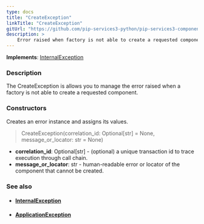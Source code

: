 ```yaml
---
type: docs
title: "CreateException"
linkTitle: "CreateException"
gitUrl: "https://github.com/pip-services3-python/pip-services3-components-python"
description: >
    Error raised when factory is not able to create a requested component.
---
```


**Implements**: [InternalException](../../../commons/errors/internal_exception)

### Description

The CreateException is allows you to manage the error raised when a factory is not able to create a requested component.


### Constructors
Creates an error instance and assigns its values.

> CreateException(correlation_id: Optional[str] = None, message_or_locator: str = None)

- **correlation_id**: Optional[str] - (optional) a unique transaction id to trace execution through call chain.
- **message_or_locator**: str - human-readable error or locator of the component that cannot be created.


### See also
- #### [InternalException](../../../commons/errors/internal_exception)
- #### [ApplicationException](../../../commons/errors/application_exception)
